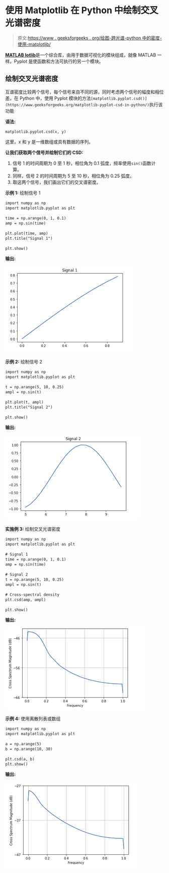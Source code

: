 # 使用 Matplotlib 在 Python 中绘制交叉光谱密度

> 原文:[https://www . geeksforgeeks . org/绘图-跨光谱-python 中的密度-使用-matplotlib/](https://www.geeksforgeeks.org/plotting-cross-spectral-density-in-python-using-matplotlib/)

[**MATLAB lotlib**](https://www.geeksforgeeks.org/python-introduction-matplotlib/)是一个综合库，由用于数据可视化的模块组成，就像 MATLAB 一样。Pyplot 是使函数和方法可执行的另一个模块。

## 绘制交叉光谱密度

互谱密度比较两个信号，每个信号来自不同的源，同时考虑两个信号的幅度和相位差。在 Python 中，使用 Pyplot 模块的方法`[matplotlib.pyplot.csd()](https://www.geeksforgeeks.org/matplotlib-pyplot-csd-in-python/)`执行该功能

**语法:**

```
matplotlib.pyplot.csd(x, y)
```

这里，x 和 y 是一维数组或具有数据的序列。

**让我们获取两个信号并绘制它们的 CSD:**

1.  信号 1 的时间周期为 0 至 1 秒，相位角为 0.1 弧度，频率使用`sin()`函数计算。
2.  同样，信号 2 的时间周期为 5 至 10 秒，相位角为 0.25 弧度。
3.  取这两个信号，我们画出它们的交叉谱密度。

**示例 1:** 绘制信号 1

```
import numpy as np
import matplotlib.pyplot as plt

time = np.arange(0, 1, 0.1)
amp = np.sin(time)

plt.plot(time, amp)
plt.title("Signal 1")

plt.show()
```

**输出:**

![csd-python-1](img/18b1da78e837c220a320616eb5930d47.png)

**示例 2:** 绘制信号 2

```
import numpy as np
import matplotlib.pyplot as plt

t = np.arange(5, 10, 0.25)
ampl = np.sin(t)

plt.plot(t, ampl)
plt.title("Signal 2")

plt.show()
```

**输出:**

![csd-python2](img/714793a42cb9030581e7579fdba82884.png)

**实施例 3:** 绘制交叉光谱密度

```
import numpy as np
import matplotlib.pyplot as plt

# Signal 1
time = np.arange(0, 1, 0.1)
amp = np.sin(time)

# Signal 2
t = np.arange(5, 10, 0.25)
ampl = np.sin(t)

# Cross-spectral density
plt.csd(amp, ampl)

plt.show()
```

**输出:**

![cross-spectral-density-python](img/b30b046bf2292908ff02e4eaf3d04638.png)

**示例 4:** 使用离散列表或数组

```
import numpy as np
import matplotlib.pyplot as plt

a = np.arange(5)
b = np.arange(10, 30)

plt.csd(a, b)
plt.show()
```

**输出:**

![cross-spectral-density-python-2](img/98f8ae885cc33b3c7fdadd26494bfb44.png)